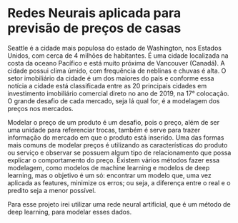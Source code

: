 # Redes Neurais aplicada para previsão de preços de casas

Seattle é a cidade mais populosa do estado de Washington, nos Estados Unidos, com cerca de 4 milhões de habitantes. É uma cidade localizada na costa da oceano Pacífico e está 
muito próxima de Vancouver (Canadá). A cidade possui clima úmido, com frequência de neblinas e chuvas é alta. O setor imobiliário da cidade é um dos maiores do país e conforme 
essa notícia a cidade está classificada entre as 20 principais cidades em investimento imobiliário comercial direto no ano de 2019, na 17° colocação. O grande desafio de cada 
mercado, seja lá qual for, é a modelagem dos preços nos mercados.

Modelar o preço de um produto é um desafio, pois o preço, além de ser uma unidade para referenciar trocas, também é serve para trazer informação do mercado em que o produto está
inserido. Uma das formas mais comuns de modelar preços é utilizando as características do produto ou serviço e observar se possuem algum tipo de relacionamento que possa explicar 
o comportamento do preço. Existem vários métodos fazer essa modelagem, como modelos de machine learning e modelos de deep learning, mas o objetivo é um só: encontrar um modelo que,
uma vez aplicada as features, minimize os erros; ou seja, a diferença entre o real e o predito seja a menor possível.

Para esse projeto irei utilizar uma rede neural artificial, que é um método de deep learning, para modelar esses dados.
